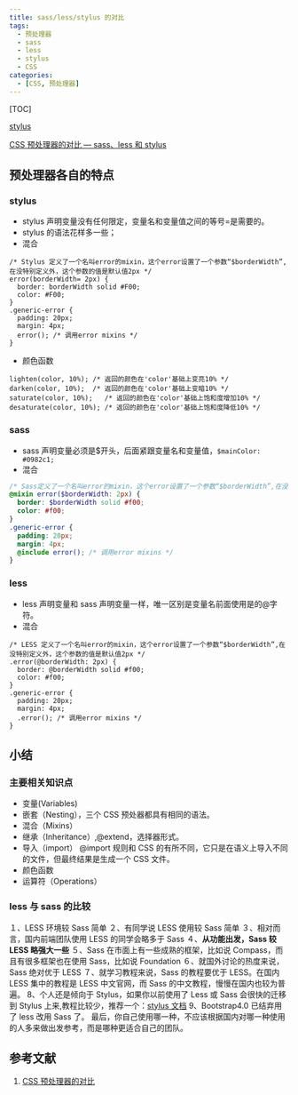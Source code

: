 ```yaml
---
title: sass/less/stylus 的对比
tags:
  - 预处理器
  - sass
  - less
  - stylus
  - CSS
categories:
  - [CSS, 预处理器]
---
```


[TOC]

[stylus](https://stylus.bootcss.com/)

[CSS 预处理器的对比 — sass、less 和 stylus](https://cloud.tencent.com/developer/article/1092653)

## 预处理器各自的特点

### stylus

- stylus 声明变量没有任何限定，变量名和变量值之间的等号=是需要的。
- stylus 的语法花样多一些；
- 混合

```styl
/* Stylus 定义了一个名叫error的mixin，这个error设置了一个参数“$borderWidth”,在没特别定义外，这个参数的值是默认值2px */
error(borderWidth= 2px) {
  border: borderWidth solid #F00;
  color: #F00;
}
.generic-error {
  padding: 20px;
  margin: 4px;
  error(); /* 调用error mixins */
}
```

- 颜色函数

```styl
lighten(color, 10%); /* 返回的颜色在'color'基础上变亮10% */
darken(color, 10%);  /* 返回的颜色在'color'基础上变暗10% */
saturate(color, 10%);   /* 返回的颜色在'color'基础上饱和度增加10% */
desaturate(color, 10%); /* 返回的颜色在'color'基础上饱和度降低10% */
```

### sass

- sass 声明变量必须是\$开头，后面紧跟变量名和变量值，`$mainColor: #0982c1;`
- 混合

```scss
/* Sass定义了一个名叫error的mixin，这个error设置了一个参数“$borderWidth”,在没特别定义外，这个参数的值是默认值2px*/
@mixin error($borderWidth: 2px) {
  border: $borderWidth solid #f00;
  color: #f00;
}
.generic-error {
  padding: 20px;
  margin: 4px;
  @include error(); /* 调用error mixins */
}
```

### less

- less 声明变量和 sass 声明变量一样，唯一区别是变量名前面使用是的@字符。
- 混合

```less
/* LESS 定义了一个名叫error的mixin，这个error设置了一个参数“$borderWidth”,在没特别定义外，这个参数的值是默认值2px */
.error(@borderWidth: 2px) {
  border: @borderWidth solid #f00;
  color: #f00;
}
.generic-error {
  padding: 20px;
  margin: 4px;
  .error(); /* 调用error mixins */
}
```

## 小结

### 主要相关知识点

- 变量(Variables)
- 嵌套（Nesting），三个 CSS 预处器都具有相同的语法。
- 混合（Mixins）
- 继承（Inheritance）,@extend，选择器形式。
- 导入（import）
  @import 规则和 CSS 的有所不同，它只是在语义上导入不同的文件，但最终结果是生成一个 CSS 文件。
- 颜色函数
- 运算符（Operations）

### less 与 sass 的比较

１、LESS 环境较 Sass 简单
２、有同学说 LESS 使用较 Sass 简单
３、相对而言，国内前端团队使用 LESS 的同学会略多于 Sass
４、**从功能出发，Sass 较 LESS 略强大一些**
５、Sass 在市面上有一些成熟的框架，比如说 Compass，而且有很多框架也在使用 Sass，比如说 Foundation
６、就国外讨论的热度来说，Sass 绝对优于 LESS
７、就学习教程来说，Sass 的教程要优于 LESS。在国内 LESS 集中的教程是 LESS 中文官网，而 Sass 的中文教程，慢慢在国内也较为普遍。
8、个人还是倾向于 Stylus，如果你以前使用了 Less 或 Sass 会很快的迁移到 Stylus 上来,教程比较少，推荐一个：[stylus 文档](http://www.zhangxinxu.com/jq/stylus/)
9、Bootstrap4.0 已结弃用了 less 改用 Sass 了。
最后，你自己使用哪一种，不应该根据国内对哪一种使用的人多来做出发参考，而是哪种更适合自己的团队。

## 参考文献

1. [CSS 预处理器的对比](https://cloud.tencent.com/developer/article/1092653)
